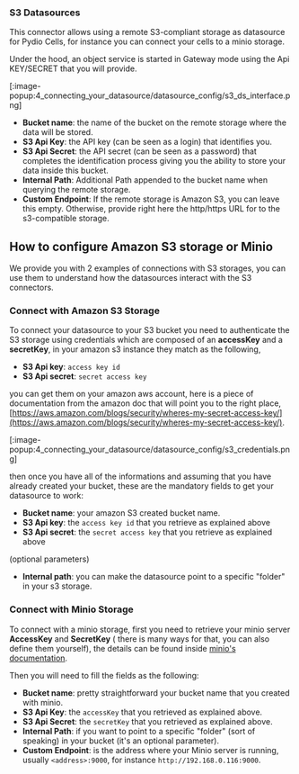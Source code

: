 ### S3 Datasources

This connector allows using a remote S3-compliant storage as datasource for Pydio Cells, for instance you can connect your cells to a minio storage.

Under the hood, an object service is started in Gateway mode using the Api KEY/SECRET that you will provide.

[:image-popup:4_connecting_your_datasource/datasource_config/s3_ds_interface.png]

- **Bucket name**: the name of the bucket on the remote storage where the data will be stored.
- **S3 Api Key**: the API key (can be seen as a login) that identifies you.
- **S3 Api Secret**: the API secret (can be seen as a password) that completes the identification process giving you the ability to store your data inside this bucket.
- **Internal Path**: Additional Path appended to the bucket name when querying the remote storage.
- **Custom Endpoint**: If the remote storage is Amazon S3, you can leave this empty. Otherwise, provide right here the http/https URL for to the s3-compatible storage.

## How to configure Amazon S3 storage or Minio

We provide you with 2 examples of connections with S3 storages, you can use them to understand how the datasources interact with the S3 connectors.

### Connect with Amazon S3 Storage

To connect your datasource to your S3 bucket you need to authenticate the S3 storage using credentials which are composed of an **accessKey** and a **secretKey**, in your amazon s3 instance they match as the following,

- **S3 Api key**: `access key id`
- **S3 Api secret**: `secret access key`
  
you can get them on your amazon aws account, here is a piece of documentation from the amazon doc that will point you to the right place, [https://aws.amazon.com/blogs/security/wheres-my-secret-access-key/](https://aws.amazon.com/blogs/security/wheres-my-secret-access-key/).

[:image-popup:4_connecting_your_datasource/datasource_config/s3_credentials.png]

then once you have all of the informations and assuming that you have already created your bucket, these are the mandatory fields to get your datasource to work:

- **Bucket name**: your amazon S3 created bucket name.
- **S3 Api key**: the `access key id` that you retrieve as explained above
- **S3 Api secret**: the `secret access key` that you retrieve as explained above
  
(optional parameters)
- **Internal path**: you can make the datasource point to a specific "folder" in your s3 storage.

### Connect with Minio Storage

To connect with a minio storage, first you need to retrieve your minio server **AccessKey** and **SecretKey** ( there is many ways for that, you can also define them yourself), the details can be found inside [minio's documentation](https://docs.minio.io/docs/minio-quickstart-guide.html).

Then you will need to fill the fields as the following:

- **Bucket name**: pretty straightforward your bucket name that you created with minio.
- **S3 Api Key**: the `accessKey` that you retrieved as explained above.
- **S3 Api Secret**: the `secretKey` that you retrieved as explained above.
- **Internal Path**: if you want to point to a specific "folder" (sort of speaking) in your bucket (it's an optional parameter).
- **Custom Endpoint**: is the address where your Minio server is running, usually `<address>:9000`, for instance `http://192.168.0.116:9000`.